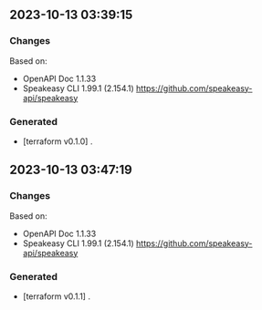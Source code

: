 

## 2023-10-13 03:39:15
### Changes
Based on:
- OpenAPI Doc 1.1.33 
- Speakeasy CLI 1.99.1 (2.154.1) https://github.com/speakeasy-api/speakeasy
### Generated
- [terraform v0.1.0] .

## 2023-10-13 03:47:19
### Changes
Based on:
- OpenAPI Doc 1.1.33 
- Speakeasy CLI 1.99.1 (2.154.1) https://github.com/speakeasy-api/speakeasy
### Generated
- [terraform v0.1.1] .